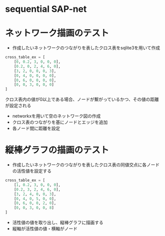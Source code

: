 # sequential SAP-net

# ネットワーク描画のテスト
- 作成したいネットワークのつながりを表したクロス表をsqlite3を用いて作成

```python
cross_table_ex = [
    [0, 0.2, 3, 0, 0, 0],
    [0.2, 0, 2, 4, 6, 0],
    [3, 2, 0, 0, 0, 3],
    [0, 4, 0, 0, 0, 0],
    [0, 6, 0, 0, 0, 0],
    [0, 0, 3, 0, 0, 0]
]
```
クロス表内の値が0以上である場合、ノードが繋がっているかつ、その値の距離が設定される

- networkxを用いて空のネットワーク図の作成
- クロス表のつながりを基にノードとエッジを追加
- 各ノード間に距離を設定
# 縦棒グラフの描画のテスト
- 作成したいネットワークのつながりを表したクロス表の同値交点に各ノードの活性値を設定する

```python
cross_table_ex = [
    [1, 0.2, 3, 0, 0, 0],
    [0.2, 3, 2, 4, 6, 0],
    [3, 2, 4, 0, 0, 3],
    [0, 4, 0, 5, 0, 0],
    [0, 6, 0, 0, 2, 0],
    [0, 0, 3, 0, 0, 8]
]
```
- 活性値の値を取り出し、縦棒グラフに描画する
- 縦軸が活性値の値・横軸がノード

#

